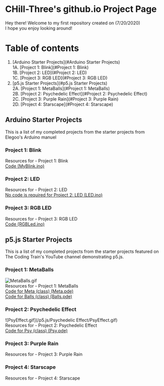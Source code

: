 <!-- Quick Notes -->
<!-- 1). To break lines: do two spaces after the line or do <br/> -->

<!-- Title -->
# CHill-Three's github.io Project Page
Hey there! Welcome to my first repository created on (7/20/2020)<br/>
I hope you enjoy looking around!<br/>
<!-- Table of Contents (TITLES) -->

# Table of contents
1. [Arduino Starter Projects](#Arduino Starter Projects)<br/>
  1A. [Project 1: Blink](#Project 1: Blink)<br/>
  1B. [Project 2: LED](#Project 2: LED)<br/>
  1C. [Project 3: RGB LED](#Project 3: RGB LED)<br/>
2. [p5.js Starter Projects](#p5.js Starter Projects)<br/>
  2A. [Project 1: MetaBalls](#Project 1: MetaBalls)<br/>
  2B. [Project 2: Psychedelic Effect](#Project 2: Psychedelic Effect)<br/>
  2C. [Project 3: Purple Rain](#Project 3: Purple Rain)<br/>
  2D. [Project 4: Starscape](#Project 4: Starscape)<br/>
<!-- Table of Contents (BODY) -->

<!-- Arduino -->
## Arduino Starter Projects <a name="Arduino Starter Projects"></a>
This is a list of my completed projects from the starter projects from Elegoo's Arduino manuel

<!-- Project 1: Blink (SUB-PARA) -->
### Project 1: Blink <a name="Project 1: Blink"></a>
Resources for - Project 1: Blink<br/>
[Code (MyBlink.ino)](https://github.com/CHill-Three/chill-three.github.io/blob/master/Arduino/Project%201:%20Blink/MyBlink.ino)<br/>


<!-- Project 2: LED (SUB-PARA) -->
### Project 2: LED <a name="Project 2: LED"></a>
Resources for - Project 2: LED<br/>
[No code is required for Project 2: LED (LED.ino)](https://github.com/CHill-Three/chill-three.github.io/blob/master/Arduino/Project%202:%20LED/LED.ino)<br/>

<!-- Project 3: RGB LED (SUB-PARA) -->
### Project 3: RGB LED <a name="Project 3: RGB LED"></a>
Resources for - Project 3: RGB LED<br/>
[Code (RGBLed.ino)](https://github.com/CHill-Three/chill-three.github.io/blob/master/Arduino/Project%203:%20RGB%20LED/RGBLed.ino)<br/>

<!-- p5.js -->
## p5.js Starter Projects <a name="p5.js Starter Projects"></a>
This is a list of my completed projects from the starter projects featured on The Coding Train's YouTube channel demonstrating p5.js.

<!-- Project 1: MetaBalls (SUB-PARA) -->
### Project 1: MetaBalls <a name="Project 1: MetaBalls"></a>
![MetaBalls.gif](/p5.js/MetaBalls/Metaballs.gif)<br/>
Resources for - Project 1: MetaBalls<br/>
[Code for Meta (class) (Meta.pde)](https://github.com/CHill-Three/chill-three.github.io/blob/master/p5.js/MetaBalls/Meta.pde)<br/>
[Code for Balls (class) (Balls.pde)](https://github.com/CHill-Three/chill-three.github.io/blob/master/p5.js/MetaBalls/Balls.pde)<br/>

<!-- Project 2: Psychedelic Effect (SUB-PARA) -->
### Project 2: Psychedelic Effect <a name="Project 2: Psychedelic Effect"></a>
![PsyEffect.gif](/p5.js/Psychedelic Effect/PsyEffect.gif)<br/>
Resources for - Project 2: Psychedelic Effect<br/>
[Code for Psy (class) (Psy.pde)](https://github.com/CHill-Three/chill-three.github.io/blob/master/p5.js/Psychedelic%20Effect/Psy.pde)<br/>

<!-- Project 3: Purple Rain (SUB-PARA) -->
### Project 3: Purple Rain <a name="Project 3: Purple Rain"></a>
Resources for - Project 3: Purple Rain<br/>


<!-- Project 4: Starscape (SUB-PARA) -->
### Project 4: Starscape <a name="Project 4: Starscape"></a>
Resources for - Project 4: Starscape<br/>
